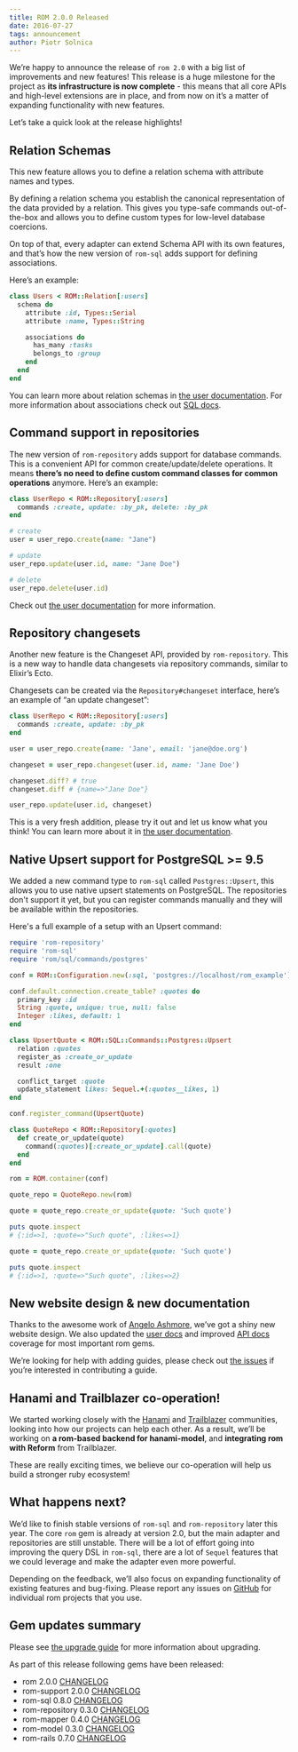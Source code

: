 ```yaml
---
title: ROM 2.0.0 Released
date: 2016-07-27
tags: announcement
author: Piotr Solnica
---
```


We’re happy to announce the release of `rom 2.0` with a big list of improvements and new features! This release is a huge milestone for the project as **its infrastructure is now complete** - this means that all core APIs and high-level extensions are in place, and from now on it’s a matter of expanding functionality with new features.

Let’s take a quick look at the release highlights!

## Relation Schemas

This new feature allows you to define a relation schema with attribute names and types.

By defining a relation schema you establish the canonical representation of the data provided by a relation. This gives you type-safe commands out-of-the-box and allows you to define custom types for low-level database coercions.

On top of that, every adapter can extend Schema API with its own features, and that’s how the new version of `rom-sql` adds support for defining associations.

Here’s an example:

``` ruby
class Users < ROM::Relation[:users]
  schema do
    attribute :id, Types::Serial
    attribute :name, Types::String

    associations do
      has_many :tasks
      belongs_to :group
    end
  end
end
```

You can learn more about relation schemas in [the user documentation](/learn/core/schemas). For more information about associations check out [SQL docs](/learn/sql/associations).

## Command support in repositories

The new version of `rom-repository` adds support for database commands. This is a convenient API for common create/update/delete operations. It means **there’s no need to define custom command classes for common operations** anymore. Here’s an example:

``` ruby
class UserRepo < ROM::Repository[:users]
  commands :create, update: :by_pk, delete: :by_pk
end

# create
user = user_repo.create(name: "Jane")

# update
user_repo.update(user.id, name: "Jane Doe")

# delete
user_repo.delete(user.id)
```

Check out [the user documentation](/learn/repositories/quick-start) for more information.

## Repository changesets

Another new feature is the Changeset API, provided by `rom-repository`. This is a new way to handle data changesets via repository commands, similar to Elixir’s Ecto.

Changesets can be created via the `Repository#changeset` interface, here’s an example of “an update changeset”:

``` ruby
class UserRepo < ROM::Repository[:users]
  commands :create, update: :by_pk
end

user = user_repo.create(name: 'Jane', email: 'jane@doe.org')

changeset = user_repo.changeset(user.id, name: 'Jane Doe')

changeset.diff? # true
changeset.diff # {name=>"Jane Doe"}

user_repo.update(user.id, changeset)
```

This is a very fresh addition, please try it out and let us know what you think! You can learn more about it in [the user documentation](/learn/repositories/changesets).

## Native Upsert support for PostgreSQL >= 9.5

We added a new command type to `rom-sql` called `Postgres::Upsert`, this allows
you to use native upsert statements on PostgreSQL. The repositories don't support
it yet, but you can register commands manually and they will be available within
the repositories.

Here's a full example of a setup with an Upsert command:

``` ruby
require 'rom-repository'
require 'rom-sql'
require 'rom/sql/commands/postgres'

conf = ROM::Configuration.new(:sql, 'postgres://localhost/rom_example')

conf.default.connection.create_table? :quotes do
  primary_key :id
  String :quote, unique: true, null: false
  Integer :likes, default: 1
end

class UpsertQuote < ROM::SQL::Commands::Postgres::Upsert
  relation :quotes
  register_as :create_or_update
  result :one

  conflict_target :quote
  update_statement likes: Sequel.+(:quotes__likes, 1)
end

conf.register_command(UpsertQuote)

class QuoteRepo < ROM::Repository[:quotes]
  def create_or_update(quote)
    command(:quotes)[:create_or_update].call(quote)
  end
end

rom = ROM.container(conf)

quote_repo = QuoteRepo.new(rom)

quote = quote_repo.create_or_update(quote: 'Such quote')

puts quote.inspect
# {:id=>1, :quote=>"Such quote", :likes=>1}

quote = quote_repo.create_or_update(quote: 'Such quote')

puts quote.inspect
# {:id=>1, :quote=>"Such quote", :likes=>2}
```

## New website design & new documentation

Thanks to the awesome work of [Angelo Ashmore](https://github.com/angeloashmore), we’ve got a shiny new website design. We also updated the [user docs](/learn) and improved [API docs](/api) coverage for most important rom gems.

We’re looking for help with adding guides, please check out [the issues](https://github.com/rom-rb/rom-rb.org/issues?q=is%3Aissue+is%3Aopen+label%3Aguide) if you’re interested in contributing a guide.

## Hanami and Trailblazer co-operation!

We started working closely with the [Hanami](http://hanamirb.org) and [Trailblazer](http://trailblazer.to) communities, looking into how our projects can help each other. As a result, we’ll be working on **a rom-based backend for hanami-model**, and **integrating rom with Reform** from Trailblazer.

These are really exciting times, we believe our co-operation will help us build a stronger ruby ecosystem!

## What happens next?

We’d like to finish stable versions of `rom-sql` and `rom-repository` later this year. The core `rom` gem is already at version 2.0, but the main adapter and repositories are still unstable. There will be a lot of effort going into improving the query DSL in `rom-sql`, there are a lot of `Sequel` features that we could leverage and make the adapter even more powerful.

Depending on the feedback, we’ll also focus on expanding functionality of existing features and bug-fixing. Please report any issues on [GitHub](https://github.com/rom-rb) for individual rom projects that you use.

## Gem updates summary

Please see [the upgrade guide](https://github.com/rom-rb/rom/wiki/Upgrade-Guides#upgrading-100--200) for more information about upgrading.

As part of this release following gems have been released:

- rom 2.0.0 [CHANGELOG](https://github.com/rom-rb/rom/blob/master/CHANGELOG.md#v100-2016-07-27)
- rom-support 2.0.0 [CHANGELOG](https://github.com/rom-rb/rom-support/blob/master/CHANGELOG.md#v200-2016-07-27)
- rom-sql 0.8.0 [CHANGELOG](https://github.com/rom-rb/rom-sql/blob/master/CHANGELOG.md#v070-2016-07-27)
- rom-repository 0.3.0 [CHANGELOG](https://github.com/rom-rb/rom-repository/blob/master/CHANGELOG.md#v020-2016-07-27)
- rom-mapper 0.4.0 [CHANGELOG](https://github.com/rom-rb/rom-mapper/blob/master/CHANGELOG.md#v030-2016-07-27)
- rom-model 0.3.0 [CHANGELOG](https://github.com/rom-rb/rom-model/blob/master/CHANGELOG.md#v020-2016-07-27)
- rom-rails 0.7.0 [CHANGELOG](https://github.com/rom-rb/rom-rails/blob/master/CHANGELOG.md#v060-2016-07-27)
